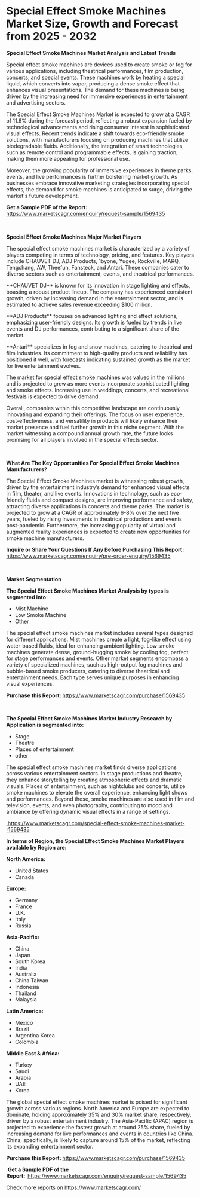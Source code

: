 <p><h1>Special Effect Smoke Machines Market Size, Growth and Forecast from 2025 - 2032</h1></p><p><strong>Special Effect Smoke Machines Market Analysis and Latest Trends</strong></p>
<p><p>Special effect smoke machines are devices used to create smoke or fog for various applications, including theatrical performances, film production, concerts, and special events. These machines work by heating a special liquid, which converts into vapor, producing a dense smoke effect that enhances visual presentations. The demand for these machines is being driven by the increasing need for immersive experiences in entertainment and advertising sectors.</p><p>The Special Effect Smoke Machines Market is expected to grow at a CAGR of 11.6% during the forecast period, reflecting a robust expansion fueled by technological advancements and rising consumer interest in sophisticated visual effects. Recent trends indicate a shift towards eco-friendly smoke solutions, with manufacturers focusing on producing machines that utilize biodegradable fluids. Additionally, the integration of smart technologies, such as remote control and programmable effects, is gaining traction, making them more appealing for professional use.</p><p>Moreover, the growing popularity of immersive experiences in theme parks, events, and live performances is further bolstering market growth. As businesses embrace innovative marketing strategies incorporating special effects, the demand for smoke machines is anticipated to surge, driving the market's future development.</p></p>
<p><strong>Get a Sample PDF of the Report:&nbsp;</strong> <a href="https://www.marketscagr.com/enquiry/request-sample/1569435?utm_campaign=2942&utm_medium=2&utm_source=Github&utm_content=ia&utm_term=25032025&utm_id=special-effect-smoke-machines">https://www.marketscagr.com/enquiry/request-sample/1569435</a></p>
<p>&nbsp;</p>
<p><strong>Special Effect Smoke Machines Major Market Players</strong></p>
<p><p>The special effect smoke machines market is characterized by a variety of players competing in terms of technology, pricing, and features. Key players include CHAUVET DJ, ADJ Products, 1byone, Yugee, Rockville, MARQ, Tengchang, AW, Theefun, Fansteck, and Antari. These companies cater to diverse sectors such as entertainment, events, and theatrical performances.</p><p>**CHAUVET DJ** is known for its innovation in stage lighting and effects, boasting a robust product lineup. The company has experienced consistent growth, driven by increasing demand in the entertainment sector, and is estimated to achieve sales revenue exceeding $100 million.</p><p>**ADJ Products** focuses on advanced lighting and effect solutions, emphasizing user-friendly designs. Its growth is fueled by trends in live events and DJ performances, contributing to a significant share of the market.</p><p>**Antari** specializes in fog and snow machines, catering to theatrical and film industries. Its commitment to high-quality products and reliability has positioned it well, with forecasts indicating sustained growth as the market for live entertainment evolves.</p><p>The market for special effect smoke machines was valued in the millions and is projected to grow as more events incorporate sophisticated lighting and smoke effects. Increasing use in weddings, concerts, and recreational festivals is expected to drive demand.</p><p>Overall, companies within this competitive landscape are continuously innovating and expanding their offerings. The focus on user experience, cost-effectiveness, and versatility in products will likely enhance their market presence and fuel further growth in this niche segment. With the market witnessing a compound annual growth rate, the future looks promising for all players involved in the special effects sector.</p></p>
<p>&nbsp;</p>
<p><strong>What Are The Key Opportunities For Special Effect Smoke Machines Manufacturers?</strong></p>
<p><p>The Special Effect Smoke Machines market is witnessing robust growth, driven by the entertainment industry’s demand for enhanced visual effects in film, theater, and live events. Innovations in technology, such as eco-friendly fluids and compact designs, are improving performance and safety, attracting diverse applications in concerts and theme parks. The market is projected to grow at a CAGR of approximately 6-8% over the next five years, fueled by rising investments in theatrical productions and events post-pandemic. Furthermore, the increasing popularity of virtual and augmented reality experiences is expected to create new opportunities for smoke machine manufacturers.</p></p>
<p><strong>Inquire or Share Your Questions If Any Before Purchasing This Report:</strong> <a href="https://www.marketscagr.com/enquiry/pre-order-enquiry/1569435?utm_campaign=2942&utm_medium=2&utm_source=Github&utm_content=ia&utm_term=25032025&utm_id=special-effect-smoke-machines">https://www.marketscagr.com/enquiry/pre-order-enquiry/1569435</a></p>
<p>&nbsp;</p>
<p><strong>Market Segmentation</strong></p>
<p><strong>The Special Effect Smoke Machines Market Analysis by types is segmented into:</strong></p>
<p><ul><li>Mist Machine</li><li>Low Smoke Machine</li><li>Other</li></ul></p>
<p><p>The special effect smoke machines market includes several types designed for different applications. Mist machines create a light, fog-like effect using water-based fluids, ideal for enhancing ambient lighting. Low smoke machines generate dense, ground-hugging smoke by cooling fog, perfect for stage performances and events. Other market segments encompass a variety of specialized machines, such as high-output fog machines and bubble-based smoke producers, catering to diverse theatrical and entertainment needs. Each type serves unique purposes in enhancing visual experiences.</p></p>
<p><strong>Purchase this Report:&nbsp;</strong><a href="https://www.marketscagr.com/purchase/1569435?utm_campaign=2942&utm_medium=2&utm_source=Github&utm_content=ia&utm_term=25032025&utm_id=special-effect-smoke-machines">https://www.marketscagr.com/purchase/1569435</a></p>
<p>&nbsp;</p>
<p><strong>The Special Effect Smoke Machines Market Industry Research by Application is segmented into:</strong></p>
<p><ul><li>Stage</li><li>Theatre</li><li>Places of entertainment</li><li>other</li></ul></p>
<p><p>The special effect smoke machines market finds diverse applications across various entertainment sectors. In stage productions and theatre, they enhance storytelling by creating atmospheric effects and dramatic visuals. Places of entertainment, such as nightclubs and concerts, utilize smoke machines to elevate the overall experience, enhancing light shows and performances. Beyond these, smoke machines are also used in film and television, events, and even photography, contributing to mood and ambiance by offering dynamic visual effects in a range of settings.</p></p>
<p><a href="https://www.marketscagr.com/special-effect-smoke-machines-market-r1569435?utm_campaign=2942&utm_medium=2&utm_source=Github&utm_content=ia&utm_term=25032025&utm_id=special-effect-smoke-machines">&nbsp;https://www.marketscagr.com/special-effect-smoke-machines-market-r1569435</a></p>
<p><strong>In terms of Region, the Special Effect Smoke Machines Market Players available by Region are:</strong></p>
<p>
    <p> <strong> North America: </strong>
        <ul>
            <li>United States</li>
            <li>Canada</li>
        </ul>
        </p> 
    <p> <strong> Europe: </strong>
        <ul>
            <li>Germany</li>
            <li>France</li>
            <li>U.K.</li>
            <li>Italy</li>
            <li>Russia</li>
        </ul>
        </p> 
    <p> <strong> Asia-Pacific: </strong>
        <ul>
            <li>China</li>
            <li>Japan</li>
            <li>South Korea</li>
            <li>India</li>
            <li>Australia</li>
            <li>China Taiwan</li>
            <li>Indonesia</li>
            <li>Thailand</li>
            <li>Malaysia</li>
        </ul>
        </p> 
    <p> <strong> Latin America: </strong>
        <ul>
            <li>Mexico</li>
            <li>Brazil</li>
            <li>Argentina Korea</li>
            <li>Colombia</li>
        </ul>
        </p> 
    <p> <strong> Middle East & Africa: </strong>
        <ul>
            <li>Turkey</li>
            <li>Saudi</li>
            <li>Arabia</li>
            <li>UAE</li>
            <li>Korea</li>
        </ul>
    </p>
    </p>
<p><p>The global special effect smoke machines market is poised for significant growth across various regions. North America and Europe are expected to dominate, holding approximately 35% and 30% market share, respectively, driven by a robust entertainment industry. The Asia-Pacific (APAC) region is projected to experience the fastest growth at around 25% share, fueled by increasing demand for live performances and events in countries like China. China, specifically, is likely to capture around 15% of the market, reflecting its expanding entertainment sector.</p></p>
<p><strong>Purchase this Report: </strong><a href="https://www.marketscagr.com/purchase/1569435?utm_campaign=2942&utm_medium=2&utm_source=Github&utm_content=ia&utm_term=25032025&utm_id=special-effect-smoke-machines">https://www.marketscagr.com/purchase/1569435</a></p>
<p>&nbsp;<strong>Get a Sample PDF of the Report:&nbsp;&nbsp;</strong><a href="https://www.marketscagr.com/enquiry/request-sample/1569435?utm_campaign=2942&utm_medium=2&utm_source=Github&utm_content=ia&utm_term=25032025&utm_id=special-effect-smoke-machines">https://www.marketscagr.com/enquiry/request-sample/1569435</a></p>
<p><strong></strong></p>
<p>Check more reports on <a href="https://www.marketscagr.com/?utm_campaign=2942&utm_medium=2&utm_source=Github&utm_content=ia&utm_term=25032025&utm_id=special-effect-smoke-machines">https://www.marketscagr.com/</a></p>